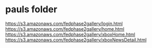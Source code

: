 # pauls folder
https://s3.amazonaws.com/fedphase2gallery/login.html
https://s3.amazonaws.com/fedphase2gallery/home.html
https://s3.amazonaws.com/fedphase2gallery/xboxHome.html
https://s3.amazonaws.com/fedphase2gallery/xboxNewsDetail.html
